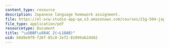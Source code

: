 ```yaml
---
content_type: resource
description: Japanese language homework assignment.
file: https://ol-ocw-studio-app-qa.s3.amazonaws.com/courses/21g-504-japanese-iv-spring-2009/b8d9e9f9f26f85c82ef281099ab2d402_MIT21G_504S09_hw18.pdf
file_type: application/pdf
resourcetype: Document
title: "\u5BBF\u984C 2(~L18AB)"
uid: b8d9e9f9-f26f-85c8-2ef2-81099ab2d402
---
```

